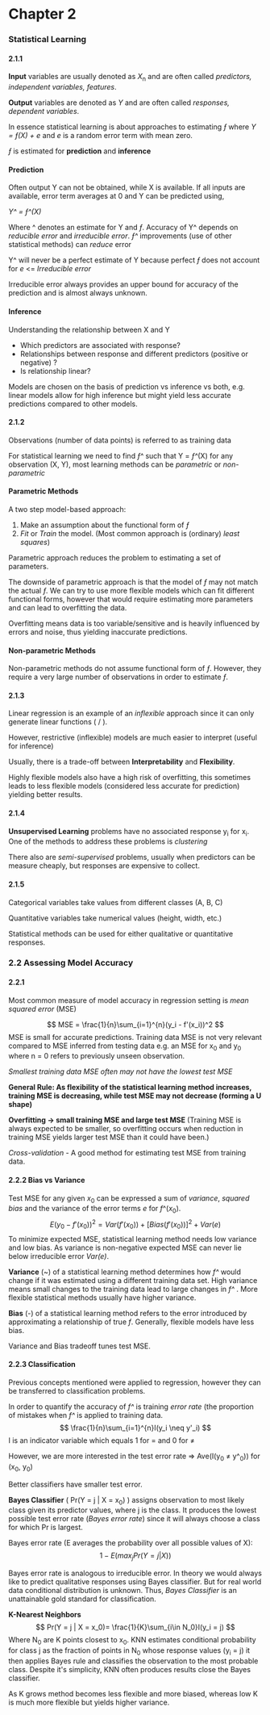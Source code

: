 # Chapter 2

### Statistical Learning

#### 2.1.1

**Input** variables are usually denoted as *X*<sub>n</sub> and are often called *predictors, independent variables, features*. 

**Output** variables are denoted as *Y* and are often called *responses, dependent variables*.

In essence statistical learning is about approaches to estimating  *ƒ* where *Y = ƒ(X) + e* and *e* is a random error term with mean zero.

*ƒ* is estimated for **prediction** and **inference**

#### Prediction

Often output Y can not be obtained, while X is available. If all inputs are available, error term averages at 0 and Y can be predicted using,

 *Y^ = ƒ^(X)* 

Where ^ denotes an estimate for Y and *ƒ*.
Accuracy of Y^ depends on *reducible error* and *irreducible error*.
*ƒ^* improvements (use of other statistical methods) can *reduce* error

Y^ will never be a perfect estimate of Y because perfect *ƒ* does not account for *e* <= *Irreducible error* 

Irreducible error always provides an upper bound for accuracy of the prediction and is almost always unknown.

#### Inference

Understanding the relationship between X and Y

- Which predictors are associated with response?
- Relationships between response and different predictors (positive or negative) ?
- Is relationship linear?



Models are chosen on the basis of prediction vs inference vs both, e.g. linear models allow for high inference but might yield less accurate predictions compared to other models.

#### 2.1.2

Observations (number of data points) is referred to as training data

For statistical learning we need to find *ƒ^* such that Y = *ƒ^*(X) for any observation (X, Y), most learning methods can be *parametric* or *non-parametric*

#### Parametric Methods

A two step model-based approach:

1. Make an assumption about the functional form of *ƒ*
2. *Fit* or *Train* the model. (Most common approach is (ordinary) *least squares*)

Parametric approach reduces the problem to estimating a set of parameters.

The downside of parametric approach is that the model of *ƒ* may not match the actual *ƒ*. We can try to use more flexible models which can fit different functional forms, however that would require estimating more parameters and can lead to overfitting the data. 

Overfitting means data is too variable/sensitive and is heavily influenced by errors and noise, thus yielding inaccurate predictions.

#### Non-parametric Methods

Non-parametric methods do not assume functional form of *ƒ*. However, they require a very large number of observations in order to estimate *ƒ*.

#### 2.1.3

Linear regression is an example of an *inflexible* approach since it can only generate linear functions ( / ).

However, restrictive (inflexible) models are much easier to interpret (useful for inference)

Usually, there is a trade-off between **Interpretability** and **Flexibility**. 

Highly flexible models also have a high risk of overfitting, this sometimes leads to less flexible models (considered less accurate for prediction) yielding better results.

#### 2.1.4

**Unsupervised Learning** problems have no associated response y<sub>i</sub> for x<sub>i</sub>. One of the methods to address these problems is *clustering*

There also are *semi-supervised* problems, usually when predictors can be measure cheaply, but responses are expensive to collect.

#### 2.1.5

Categorical variables take values from different classes (A, B, C)

Quantitative variables take numerical values (height, width, etc.)

Statistical methods can be used for either qualitative or quantitative responses.

### 2.2 Assessing Model Accuracy

#### 2.2.1

Most common measure of model accuracy in regression setting is *mean squared error* (MSE)

$$
MSE = \frac{1}{n}\sum_{i=1}^{n}(y_i - f'(x_i))^2
$$
MSE is small for accurate predictions. Training data MSE is not very relevant compared to MSE inferred from testing data e.g. an MSE for x<sub>0</sub> and y<sub>0</sub> where n = 0 refers to previously unseen observation.

*Smallest training data MSE often may not have the lowest test MSE*

**General Rule: As flexibility of the statistical learning method increases, training MSE is decreasing, while test MSE may not decrease (forming a U shape)**

**Overfitting -> small training MSE and large test MSE** (Training MSE is always expected to be smaller, so overfitting occurs when reduction in training MSE yields larger test MSE than it could have been.)

*Cross-validation* - A good method for estimating test MSE from training data.

#### 2.2.2 Bias vs Variance

Test MSE for any given *x*<sub>0</sub> can be expressed a sum of *variance*, *squared bias* and the variance of the error terms *e* for *f*^(*x*<sub>0</sub>).
$$
E(y_0 - f'(x_0))^2 = Var(f'(x_0)) + [Bias(f'(x_0))]^2 + Var(e)
$$
To minimize expected MSE, statistical learning method needs low variance and low bias. As variance is non-negative expected MSE can never lie below irreducible error *Var(e)*. 

**Variance** (~) of a statistical learning method determines how *f^* would change if it was estimated using a different training data set. High variance means small changes to the training data lead to large changes in *f^* . More flexible statistical methods usually have higher variance.

**Bias** (-) of a statistical learning method refers to the error introduced by approximating a relationship of true *f*. Generally, flexible models have less bias. 

Variance and Bias tradeoff tunes test MSE.

#### 2.2.3 Classification

Previous concepts mentioned were applied to regression, however they can be transferred to classification problems.

In order to quantify the accuracy of *f^* is training *error rate* (the proportion of mistakes when *f^* is applied to training data.
$$
\frac{1}{n}\sum_{i=1}^{n}I(y_i \neq y'_i)
$$
I is an indicator variable which equals 1 for = and  0 for  ≠

However, we are more interested in the test error rate => Ave(I(y<sub>0</sub> ≠ y^<sub>0</sub>)) for (x<sub>0</sub>, y<sub>0</sub>)

Better classifiers have smaller test error.

**Bayes Classifier** ( Pr(Y = j | X = x<sub>0</sub>) ) assigns observation to most likely class given its predictor values,  where j is the class. It produces the lowest possible test error rate (*Bayes error rate*) since it will always choose a class for which Pr is largest.

Bayes error rate (E averages the probability over all possible values of X):
$$
1 - E(max_j  Pr(Y = j|X))
$$


Bayes error rate is analogous to irreducible error. In theory we would always like to predict qualitative responses using Bayes classifier. But for real world data conditional distribution is unknown. Thus, *Bayes Classifier* is an unattainable gold standard for classification.

**K-Nearest Neighbors** 
$$
Pr(Y = j | X = x_0)= \frac{1}{K}\sum_{i\in N_0}I(y_i = j)
$$
Where N<sub>0</sub> are K points closest to x<sub>0</sub>. KNN estimates conditional probability for class j as the fraction of points in N<sub>0</sub> whose response values (y<sub>i</sub> = j) it then applies Bayes rule and classifies the observation to the most probable class. Despite it's simplicity, KNN often produces results close the Bayes classifier.

As K grows method becomes less flexible and more biased, whereas low K is much more flexible but yields higher variance.





